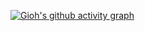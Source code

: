 [![Gioh's github activity graph](https://github-readme-activity-graph.vercel.app/graph?username=Gioh&theme=high-contrast)](https://github.com/ThiagoGregorutti/github-readme-activity-graph)
